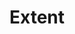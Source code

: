 ---
title: 'Extent'
layout: multiple
permalink: /mtools/reports/extent
excerpt: "ExtentAPI can produce an interactive report, real time reports with slf4j and also email reports which can be mailed right after your unit test session."
knowmore: "http://extentreports.com/"
sidebar:
  nav: reports-tools-sidebar
categories:
  - Reports
  - Extent
feature_row:
  # - image_path: /assets/images/Selenium logo.png
  #   excerpt: "The OWASP Zed Attack Proxy (ZAP) is one of the world’s most popular free security tools and is actively maintained by hundreds of international volunteers."
  #   url: "https://www.owasp.org/index.php/OWASP_Zed_Attack_Proxy_Project"
  #   btn_label: "Read More"
  #   btn_class: "btn--inverse"   
---